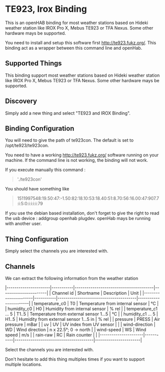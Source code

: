 # TE923, Irox Binding

This is an openHAB binding for most weather stations based on Hideki weather station like IROX Pro X, Mebus TE923 or TFA Nexus. Some other hardware mays be supported.

You need to install and setup this software first http://te923.fukz.org/. This binding act as a wrapper between this command line and openHab.

## Supported Things

This binding support most weather stations based on Hideki weather station like IROX Pro X, Mebus TE923 or TFA Nexus. Some other hardware mays be supported.

## Discovery

Simply add a new thing and select "TE923 and IROX Binding".

## Binding Configuration

You will need to give the path of te923con. The default is set to /opt/te923/te923con.

You need to have a working http://te923.fukz.org/ software running on your machine. If the command line is not working, the binding will not work.

If you execute manually this command :
> './te923con'

You should have something like
> 1511997548:19.50:47:-1.50:82:18.10:53:18.40:51:8.70:56:16.00:47:907.7:i:5:0:i:i:i:i:79

If you use the debian based installation, don't forget to give the right to read the usb device : addgroup openhab plugdev.
openHab mays be running with another user.
 

## Thing Configuration

Simply select the channels you are interested with.

## Channels

We can extract the following information from the weather station

|----------------------|-----------|----------------------------------------|-----------------------|
| Channel id           | Shortname | Description                            | Unit                  |
|----------------------|-----------|----------------------------------------|-----------------------|
| temperature_c0       | T0        | Temperature from internal sensor       | °C                    |
| humidity_c0          | H0        | Humidity from internal sensor          | % rel                 |
| temperature_c1 ... 5 | T1..5     | Temperature from external sensor 1...5 | °C                    |
| humidity_c1 ... 5    | H1..5     | Humidity from external sensor 1...5 in | % rel                 |
| pressure             | PRESS     | Air pressure                           | mBar                  |
| uv                   | UV        | UV index from UV sensor                |                       |
| wind-direction       | WD        | Wind direction                         | n x 22.5°; 0 -> north |
| wind-speed           | WS        | Wind speed                             | m/s                   |
| rain-raw             | RC        | Rain counter                           |                       |
|----------------------|-----------|----------------------------------------|-----------------------|

Select the channels you are interested with.

Don't hesitate to add this thing multiples times if you want to support multiple locations.